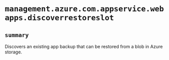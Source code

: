# `management.azure.com.appservice.webapps.discoverrestoreslot`

## `summary`
Discovers an existing app backup that can be restored from a blob in Azure storage.


